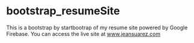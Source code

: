 # bootstrap_resumeSite
This is  a bootstrap by startbootrap of my resume site powered by Google Firebase. You can access the live site at www.jeansuarez.com
